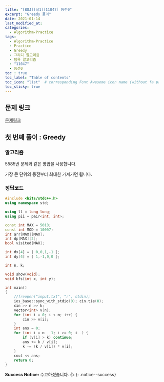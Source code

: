 ```yaml
---
title: "[BOJ][실1][11047] 동전0"
excerpt: "Greedy 풀이"
date: 2021-01-14
last_modified_at:
categories:
  - Algorithm-Practice
tags:
  - Algorithm-Practice
  - Practice
  - Greedy
  - 그리디 알고리즘
  - 탐욕 알고리즘
  - "11047"
  - 동전0
toc : true
toc_label: "Table of contents"
toc_icon: "list"  # corresponding Font Awesome icon name (without fa prefix)
toc_sticky: true
---
```


## 문제 링크

[문제링크](https://www.acmicpc.net/problem/11047)  

## 첫 번째 풀이 : Greedy

### 알고리즘

5585번 문제와 같은 방법을 사용합니다.  

가장 큰 단위의 동전부터 최대한 가져가면 됩니다.  

### 정답코드  

```cpp
#include <bits/stdc++.h>
using namespace std;

using ll = long long;
using pii = pair<int, int>;

const int MAX = 5010;
const int MOD = 10007;
int arr[MAX][MAX];
int dp[MAX][2];
bool visited[MAX];

int dx[4] = { 0,0,1,-1 };
int dy[4] = { 1,-1,0,0 };

int n, k;

void show(void);
void bfs(int x, int y);

int main()
{
    //freopen("input.txt", "r", stdin);
    ios_base::sync_with_stdio(0); cin.tie(0);
    cin >> n >> k;
    vector<int> v(n);
    for (int i = 0; i < n; i++) {
        cin >> v[i];
    }
    int ans = 0;
    for (int i = n - 1; i >= 0; i--) {
        if (v[i] > k) continue;
        ans += k / v[i];
        k -= (k / v[i]) * v[i];
    }
    cout << ans;
    return 0;
}
```


**Success Notice:**
수고하셨습니다. :+1:
{: .notice--success}